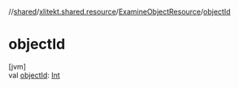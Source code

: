 //[shared](../../../index.md)/[xlitekt.shared.resource](../index.md)/[ExamineObjectResource](index.md)/[objectId](object-id.md)

# objectId

[jvm]\
val [objectId](object-id.md): [Int](https://kotlinlang.org/api/latest/jvm/stdlib/kotlin/-int/index.html)
